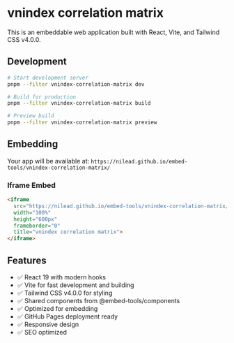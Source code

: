 # vnindex correlation matrix

This is an embeddable web application built with React, Vite, and Tailwind CSS v4.0.0.

## Development

```bash
# Start development server
pnpm --filter vnindex-correlation-matrix dev

# Build for production
pnpm --filter vnindex-correlation-matrix build

# Preview build
pnpm --filter vnindex-correlation-matrix preview
```

## Embedding

Your app will be available at:
`https://nilead.github.io/embed-tools/vnindex-correlation-matrix/`

### Iframe Embed
```html
<iframe 
  src="https://nilead.github.io/embed-tools/vnindex-correlation-matrix/"
  width="100%" 
  height="600px" 
  frameborder="0"
  title="vnindex correlation matrix">
</iframe>
```

## Features

- ✅ React 19 with modern hooks
- ✅ Vite for fast development and building
- ✅ Tailwind CSS v4.0.0 for styling
- ✅ Shared components from @embed-tools/components
- ✅ Optimized for embedding
- ✅ GitHub Pages deployment ready
- ✅ Responsive design
- ✅ SEO optimized
